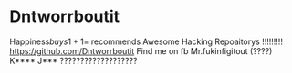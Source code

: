 # Dntworrboutit
Happiness$buys 1+1=$ recommends Awesome Hacking Repoaitorys
!!!!!!!!!
https://github.com/Dntworrboutit
 Find me on fb Mr.fukinfigitout (????)
     K**** J***
???????????????????
